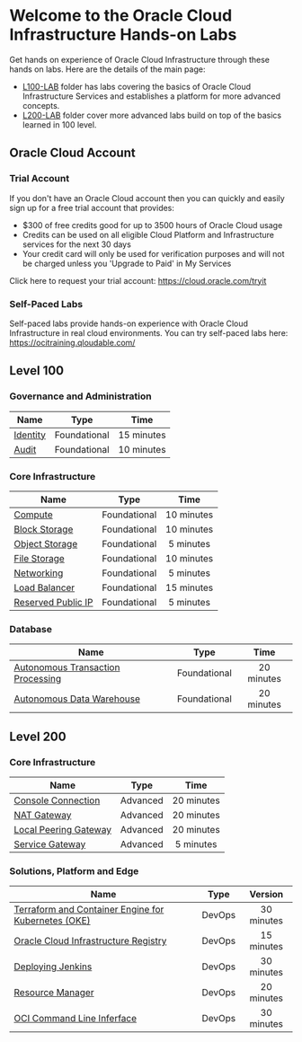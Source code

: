 
# Welcome to the Oracle Cloud Infrastructure Hands-on Labs

Get hands on experience of Oracle Cloud Infrastructure through these hands on labs. Here are the details of the main page:
 
- [L100-LAB](#level-100) folder has labs covering the basics of Oracle Cloud Infrastructure Services and establishes a platform for more advanced concepts.
- [L200-LAB](#level-200) folder cover more advanced labs build on top of the basics learned in 100 level. 

## Oracle Cloud Account

### Trial Account
If you don't have an Oracle Cloud account then you can quickly and easily sign up for a free trial account that provides:
- $300 of free credits good for up to 3500 hours of Oracle Cloud usage
- Credits can be used on all eligible Cloud Platform and Infrastructure services for the next 30 days
- Your credit card will only be used for verification purposes and will not be charged unless you 'Upgrade to Paid' in My Services
  
Click here to request your trial account: https://cloud.oracle.com/tryit

### Self-Paced Labs 
Self-paced labs provide hands-on experience with Oracle Cloud Infrastructure in real cloud environments. You can try self-paced labs here: https://ocitraining.qloudable.com/

## Level 100


### Governance and Administration

|                  **Name**              |    **Type**  | **Time** |
|----------------------------------------|:------------:|:-------:|
|[Identity](./L100-LAB/Identity_Access_Management/IAM_HOL.md) | Foundational |   15 minutes   |
|[Audit](./L100-LAB/Audit_Service/AUDIT_HOL.md) | Foundational |   10 minutes   | 


### Core Infrastructure 

|                  **Name**              |    **Type**  | **Time** |
|----------------------------------------|:------------:|:-------:|
|[Compute](./L100-LAB/Compute_Services/Compute_HOL.md)                        | Foundational |   10 minutes   |
|[Block Storage](./L100-LAB/Block_Volume/Block_Volume_HOL.md)                        | Foundational |   10 minutes   |
|[Object Storage](./L100-LAB/Object_Storage/ObjectStorage_HOL.md)                   | Foundational |   5 minutes   |
|[File Storage](./L100-LAB/File_Storage_Service/FSS_HOL.md)                   | Foundational |   10 minutes   |
|[Networking](./L100-LAB/Virtual_Cloud_Network/VCN_HOL.md)                        | Foundational |   5 minutes   |
|[Load Balancer](./L100-LAB/Load_Balancer/load_balancer.md)                 | Foundational |   15 minutes   |  
|[Reserved Public IP](./L100-LAB/Using_Reserved_Public_IP/Reserved_Public_IP_HOL.md) | Foundational |   5 minutes   | 


### Database

|                  **Name**              |    **Type**  | **Time** |
|----------------------------------------|:------------:|:-------:|
|[Autonomous Transaction Processing](./L100-LAB/ATP_Lab/ATP_HOL.md)             | Foundational |   20 minutes   |
|[Autonomous Data Warehouse](./L100-LAB/Autonomous_Data_Warehouse/ADW_HOL.md)             | Foundational |   20 minutes   |
  

## Level 200

### Core Infrastructure 

|                  **Name**              |    **Type**  | **Time** | 
|----------------------------------------|:------------:|:-------:|
|[Console Connection](./L200-LAB/Compute-Console-Connection/HOL-Console-Connection.md)| Advanced |  20 minutes   |
|[NAT Gateway](./L200-LAB/NAT_Gateway/nat_gateway.md)| Advanced |   20 minutes   |
|[Local Peering Gateway](./L200-LAB/VCN_Local_Peering/vcn_local_peering.md) | Advanced |   20 minutes   |   
|[Service Gateway](./L100-LAB/Using_Service_Gateway/Using_Service_Gateway_HOL.md) | Advanced |   5 minutes   |    


### Solutions, Platform and Edge

|                  **Name**              |    **Type**  | **Version** | 
|----------------------------------------|:------------:|:-------:|
|[Terraform and Container Engine for Kubernetes (OKE)](./DevOps/Terraform-and-OKE-LAB/tf_oke_hol.md)| DevOps |   30 minutes   | 
|[Oracle Cloud Infrastructure Registry](./DevOps/Container_Registry/Container_Registry_HOL.md) | DevOps |   15 minutes   | 
|[Deploying Jenkins](./DevOps/Deploying_Jenkins/Deploying_Jenkins_HOL.md) | DevOps |   30 minutes   |  
|[Resource Manager](./DevOps/Resource_Manager/Resource_Manager_HOL.md)    | DevOps |   20 minutes   |      
|[OCI Command Line Inferface](./DevOps/OCI_CLI/OCI_CLI_HOL.md)    | DevOps |   30 minutes   |
